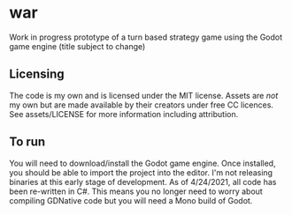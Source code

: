 # war
Work in progress prototype of a turn based strategy game using the Godot game engine (title subject to change)

## Licensing
The code is my own and is licensed under the MIT license.  Assets are *not* my own but are made available by their creators under free CC licences.  See assets/LICENSE for more information including attribution.

## To run
You will need to download/install the Godot game engine.  Once installed, you should be able to import the project into the editor.  I'm not releasing binaries at this early stage of development.
As of 4/24/2021, all code has been re-written in C#.  This means you no longer need to worry about compiling GDNative code but you will need a Mono build of Godot.
